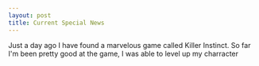 ```yaml
---
layout: post
title: Current Special News
---
```


Just a day ago I have found a marvelous game called Killer Instinct. So far I'm been pretty good at the game, I was able to level up my charracter

